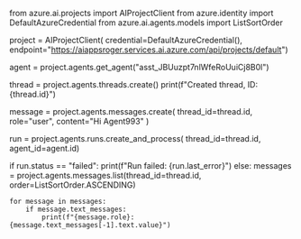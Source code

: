 from azure.ai.projects import AIProjectClient
from azure.identity import DefaultAzureCredential
from azure.ai.agents.models import ListSortOrder

project = AIProjectClient(
    credential=DefaultAzureCredential(),
    endpoint="https://aiappsroger.services.ai.azure.com/api/projects/default")

agent = project.agents.get_agent("asst_JBUuzpt7nlWfeRoUuiCj8B0l")

thread = project.agents.threads.create()
print(f"Created thread, ID: {thread.id}")

message = project.agents.messages.create(
    thread_id=thread.id,
    role="user",
    content="Hi Agent993"
)

run = project.agents.runs.create_and_process(
    thread_id=thread.id,
    agent_id=agent.id)

if run.status == "failed":
    print(f"Run failed: {run.last_error}")
else:
    messages = project.agents.messages.list(thread_id=thread.id, order=ListSortOrder.ASCENDING)

    for message in messages:
        if message.text_messages:
            print(f"{message.role}: {message.text_messages[-1].text.value}")
